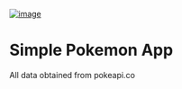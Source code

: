 <a href="https://pokeapi.co/">![image](https://github.com/grandpaCanCode/fuzzy-system/assets/128002915/589e66ae-80d3-4adb-b929-64ab8b5bc506)</a>

<h1>Simple Pokemon App</h1>
All data obtained from pokeapi.co


